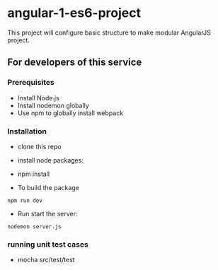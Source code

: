 # angular-1-es6-project
This project will configure basic structure to make modular AngularJS project.

## **For developers of this service**

### Prerequisites ###

* Install Node.js
* Install nodemon globally
* Use npm to globally install webpack

### Installation ###

* clone this repo
* install node packages:
* npm install


* To build the package 
```
npm run dev
```

* Run start the server:
```
nodemon server.js
```

### running unit test cases 
* mocha src/test/test 
